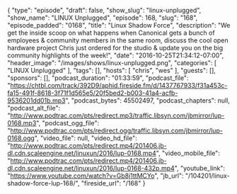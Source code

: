 {
  "type": "episode",
  "draft": false,
  "show_slug": "linux-unplugged",
  "show_name": "LINUX Unplugged",
  "episode": 168,
  "slug": "168",
  "episode_padded": "0168",
  "title": "Linux Shadow Force",
  "description": "We get the inside scoop on what happens when Canonical gets a bunch of employees & community members in the same room, discuss the cool open hardware project Chris just ordered for the studio & update you on the big community highlights of the week!",
  "date": "2016-10-25T21:34:12-07:00",
  "header_image": "/images/shows/linux-unplugged.png",
  "categories": [
    "LINUX Unplugged"
  ],
  "tags": [],
  "hosts": [
    "chris",
    "wes"
  ],
  "guests": [],
  "sponsors": [],
  "podcast_duration": "01:33:59",
  "podcast_file": "https://chtbl.com/track/392D9/aphid.fireside.fm/d/1437767933/f31a453c-fa15-491f-8618-3f71f1d565e5/20f5bed2-b003-41a4-acfb-9536201dd01b.mp3",
  "podcast_bytes": 45502497,
  "podcast_chapters": null,
  "podcast_alt_file": "http://www.podtrac.com/pts/redirect.mp3/traffic.libsyn.com/jbmirror/lup-0168.mp3",
  "podcast_ogg_file": "http://www.podtrac.com/pts/redirect.ogg/traffic.libsyn.com/jbmirror/lup-0168.ogg",
  "video_file": null,
  "video_hd_file": "http://www.podtrac.com/pts/redirect.mp4/201406.jb-dl.cdn.scaleengine.net/linuxun/2016/lup-0168.mp4",
  "video_mobile_file": "http://www.podtrac.com/pts/redirect.mp4/201406.jb-dl.cdn.scaleengine.net/linuxun/2016/lup-0168-432p.mp4",
  "youtube_link": "https://www.youtube.com/watch?v=Gb8j1ttMCYo",
  "jb_url": "/104201/linux-shadow-force-lup-168/",
  "fireside_url": "/168"
}

